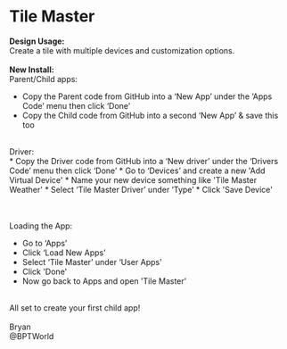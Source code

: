 # Tile Master
<b>Design Usage:</b><br>
Create a tile with multiple devices and customization options.<br><br>
<b>New Install:</b><br>
Parent/Child apps:<br>
* Copy the Parent code from GitHub into a ‘New App’ under the ‘Apps Code’ menu then click ‘Done’
* Copy the Child code from GitHub into a second ‘New App’ & save this too

<br>
Driver:<br>
* Copy the Driver code from GitHub into a ‘New driver’ under the ‘Drivers Code’ menu then click ‘Done’
* Go to ‘Devices’ and create a new 'Add Virtual Device'
* Name your new device something like 'Tile Master Weather'
* Select ‘Tile Master Driver’ under ‘Type’
* Click 'Save Device'

<br><br>
Loading the App:<br>
* Go to ‘Apps’
* Click ‘Load New Apps’
* Select ‘Tile Master’ under ‘User Apps’
* Click 'Done'
* Now go back to Apps and open 'Tile Master'

<br>
All set to create your first child app!
<br><br>
Bryan<br>
@BPTWorld
